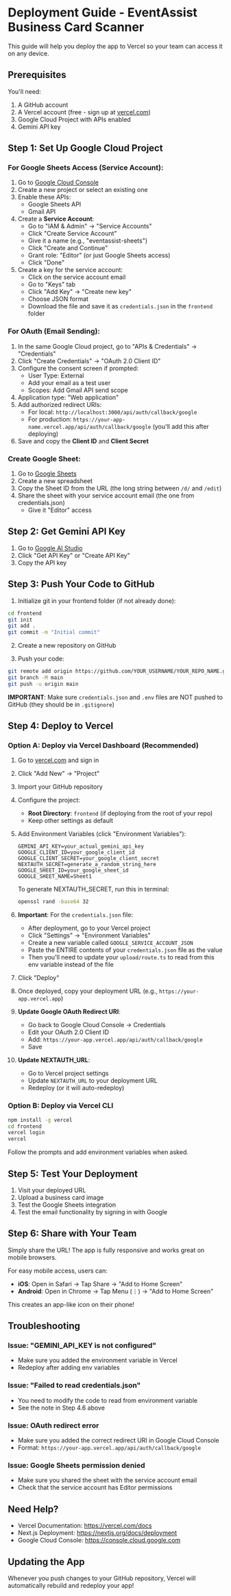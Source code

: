 # Deployment Guide - EventAssist Business Card Scanner

This guide will help you deploy the app to Vercel so your team can access it on any device.

## Prerequisites

You'll need:
1. A GitHub account
2. A Vercel account (free - sign up at [vercel.com](https://vercel.com))
3. Google Cloud Project with APIs enabled
4. Gemini API key

## Step 1: Set Up Google Cloud Project

### For Google Sheets Access (Service Account):
1. Go to [Google Cloud Console](https://console.cloud.google.com)
2. Create a new project or select an existing one
3. Enable these APIs:
   - Google Sheets API
   - Gmail API
4. Create a **Service Account**:
   - Go to "IAM & Admin" → "Service Accounts"
   - Click "Create Service Account"
   - Give it a name (e.g., "eventassist-sheets")
   - Click "Create and Continue"
   - Grant role: "Editor" (or just Google Sheets access)
   - Click "Done"
5. Create a key for the service account:
   - Click on the service account email
   - Go to "Keys" tab
   - Click "Add Key" → "Create new key"
   - Choose JSON format
   - Download the file and save it as `credentials.json` in the `frontend` folder

### For OAuth (Email Sending):
1. In the same Google Cloud project, go to "APIs & Credentials" → "Credentials"
2. Click "Create Credentials" → "OAuth 2.0 Client ID"
3. Configure the consent screen if prompted:
   - User Type: External
   - Add your email as a test user
   - Scopes: Add Gmail API send scope
4. Application type: "Web application"
5. Add authorized redirect URIs:
   - For local: `http://localhost:3000/api/auth/callback/google`
   - For production: `https://your-app-name.vercel.app/api/auth/callback/google` (you'll add this after deploying)
6. Save and copy the **Client ID** and **Client Secret**

### Create Google Sheet:
1. Go to [Google Sheets](https://sheets.google.com)
2. Create a new spreadsheet
3. Copy the Sheet ID from the URL (the long string between `/d/` and `/edit`)
4. Share the sheet with your service account email (the one from credentials.json)
   - Give it "Editor" access

## Step 2: Get Gemini API Key

1. Go to [Google AI Studio](https://aistudio.google.com/app/apikey)
2. Click "Get API Key" or "Create API Key"
3. Copy the API key

## Step 3: Push Your Code to GitHub

1. Initialize git in your frontend folder (if not already done):
```bash
cd frontend
git init
git add .
git commit -m "Initial commit"
```

2. Create a new repository on GitHub

3. Push your code:
```bash
git remote add origin https://github.com/YOUR_USERNAME/YOUR_REPO_NAME.git
git branch -M main
git push -u origin main
```

**IMPORTANT**: Make sure `credentials.json` and `.env` files are NOT pushed to GitHub (they should be in `.gitignore`)

## Step 4: Deploy to Vercel

### Option A: Deploy via Vercel Dashboard (Recommended)

1. Go to [vercel.com](https://vercel.com) and sign in
2. Click "Add New" → "Project"
3. Import your GitHub repository
4. Configure the project:
   - **Root Directory**: `frontend` (if deploying from the root of your repo)
   - Keep other settings as default

5. Add Environment Variables (click "Environment Variables"):
   ```
   GEMINI_API_KEY=your_actual_gemini_api_key
   GOOGLE_CLIENT_ID=your_google_client_id
   GOOGLE_CLIENT_SECRET=your_google_client_secret
   NEXTAUTH_SECRET=generate_a_random_string_here
   GOOGLE_SHEET_ID=your_google_sheet_id
   GOOGLE_SHEET_NAME=Sheet1
   ```

   To generate NEXTAUTH_SECRET, run this in terminal:
   ```bash
   openssl rand -base64 32
   ```

6. **Important**: For the `credentials.json` file:
   - After deployment, go to your Vercel project
   - Click "Settings" → "Environment Variables"
   - Create a new variable called `GOOGLE_SERVICE_ACCOUNT_JSON`
   - Paste the ENTIRE contents of your `credentials.json` file as the value
   - Then you'll need to update your `upload/route.ts` to read from this env variable instead of the file

7. Click "Deploy"

8. Once deployed, copy your deployment URL (e.g., `https://your-app.vercel.app`)

9. **Update Google OAuth Redirect URI**:
   - Go back to Google Cloud Console → Credentials
   - Edit your OAuth 2.0 Client ID
   - Add: `https://your-app.vercel.app/api/auth/callback/google`
   - Save

10. **Update NEXTAUTH_URL**:
    - Go to Vercel project settings
    - Update `NEXTAUTH_URL` to your deployment URL
    - Redeploy (or it will auto-redeploy)

### Option B: Deploy via Vercel CLI

```bash
npm install -g vercel
cd frontend
vercel login
vercel
```

Follow the prompts and add environment variables when asked.

## Step 5: Test Your Deployment

1. Visit your deployed URL
2. Upload a business card image
3. Test the Google Sheets integration
4. Test the email functionality by signing in with Google

## Step 6: Share with Your Team

Simply share the URL! The app is fully responsive and works great on mobile browsers.

For easy mobile access, users can:
- **iOS**: Open in Safari → Tap Share → "Add to Home Screen"
- **Android**: Open in Chrome → Tap Menu (⋮) → "Add to Home Screen"

This creates an app-like icon on their phone!

## Troubleshooting

### Issue: "GEMINI_API_KEY is not configured"
- Make sure you added the environment variable in Vercel
- Redeploy after adding env variables

### Issue: "Failed to read credentials.json"
- You need to modify the code to read from environment variable
- See the note in Step 4.6 above

### Issue: OAuth redirect error
- Make sure you added the correct redirect URI in Google Cloud Console
- Format: `https://your-app.vercel.app/api/auth/callback/google`

### Issue: Google Sheets permission denied
- Make sure you shared the sheet with the service account email
- Check that the service account has Editor permissions

## Need Help?

- Vercel Documentation: https://vercel.com/docs
- Next.js Deployment: https://nextjs.org/docs/deployment
- Google Cloud Console: https://console.cloud.google.com

## Updating the App

Whenever you push changes to your GitHub repository, Vercel will automatically rebuild and redeploy your app!

